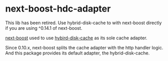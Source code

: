 # next-boost-hdc-adapter

This lib has been retired. Use hybrid-disk-cache to with next-boost directly if you are using ^0.14.1 of next-boost.

[next-boost](https://github.com/rjyo/next-boost) used to use [hybird-disk-cache](https://github.com/rjyo/hybrid-disk-cache) as its sole cache adapter.

Since 0.10.x, next-boost splits the cache adapter with the http handler logic. And this package provides its default adapter, the hybrid-disk-cache.
